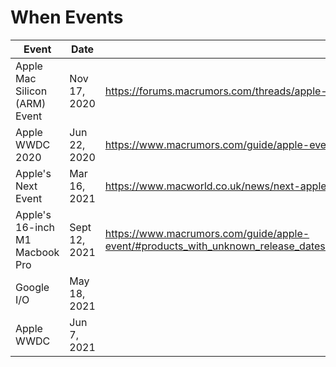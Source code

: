 # When Events

| Event | Date | Url |
| --- | --- | --- |
| Apple Mac Silicon (ARM) Event | Nov 17, 2020 | https://forums.macrumors.com/threads/apple-event-to-unveil-first-apple-silicon-macs-could-happen-on-november-17.2260944/ |
| Apple WWDC 2020 | Jun 22, 2020 | https://www.macrumors.com/guide/apple-event/ |
| Apple's Next Event | Mar 16, 2021 | https://www.macworld.co.uk/news/next-apple-event-3658198/#toc-3658198-1:~:text=We%20expect%20the%20next%20Apple%20event,March%202021%2C%20although%20not%20everyone%20agrees. |
| Apple's 16-inch M1 Macbook Pro | Sept 12, 2021 | https://www.macrumors.com/guide/apple-event/#products_with_unknown_release_dates:~:text=Apple%20is%20working%20on%2014%20and%2016%2Dinch%20MacBook%20Pro%20models%20that%20are%20expected%20in%20the%20third%20quarter%20of%202021 |
| Google I/O | May 18, 2021 | |
| Apple WWDC | Jun 7, 2021 | |
